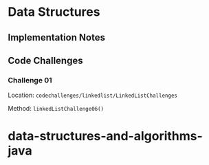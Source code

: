 # Data Structures

## Implementation Notes

## Code Challenges

### Challenge 01

Location: `codechallenges/linkedlist/LinkedListChallenges`

Method: `linkedListChallenge06()`
# data-structures-and-algorithms-java

